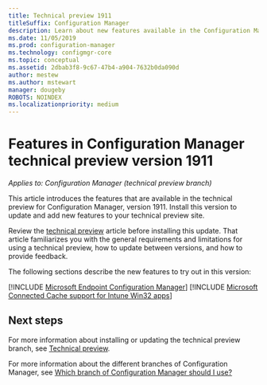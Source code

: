 ```yaml
---
title: Technical preview 1911
titleSuffix: Configuration Manager
description: Learn about new features available in the Configuration Manager technical preview branch version 1911.
ms.date: 11/05/2019
ms.prod: configuration-manager
ms.technology: configmgr-core
ms.topic: conceptual
ms.assetid: 2dbab3f8-9c67-47b4-a904-7632b0da090d
author: mestew
ms.author: mstewart
manager: dougeby
ROBOTS: NOINDEX
ms.localizationpriority: medium
---
```


# Features in Configuration Manager technical preview version 1911

*Applies to: Configuration Manager (technical preview branch)*

This article introduces the features that are available in the technical preview for Configuration Manager, version 1911. Install this version to update and add new features to your technical preview site.

Review the [technical preview](../technical-preview.md) article before installing this update. That article familiarizes you with the general requirements and limitations for using a technical preview, how to update between versions, and how to provide feedback.

The following sections describe the new features to try out in this version:

<!-- [!INCLUDE [Example feature name](includes/1911/1234567.md)] -->

[!INCLUDE [Microsoft Endpoint Configuration Manager](includes/1911/4960084.md)]
[!INCLUDE [Microsoft Connected Cache support for Intune Win32 apps](includes/1911/5032900.md)]

<!--
## General known issues

[!INCLUDE [Hardware inventory reports](includes/1911/known-issue-osd.md)]
-->

## Next steps

For more information about installing or updating the technical preview branch, see [Technical preview](../technical-preview.md).

For more information about the different branches of Configuration Manager, see [Which branch of Configuration Manager should I use?](../../understand/which-branch-should-i-use.md)
